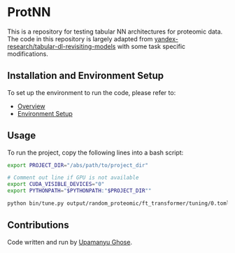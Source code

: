 # ProtNN

This is a repository for testing tabular NN architectures for proteomic data.
The code in this repository is largely adapted from [yandex-research/tabular-dl-revisiting-models](https://github.com/yandex-research/tabular-dl-revisiting-models)
with some task specific modifications. 

## Installation and Environment Setup

To set up the environment to run the code, please refer to:

- [Overview](https://github.com/yandex-research/tabular-dl-revisiting-models/blob/main/README.md#2-overview)
- [Environment Setup](https://github.com/yandex-research/tabular-dl-revisiting-models/blob/main/README.md#3-setup-the-environment)

## Usage

To run the project, copy the following lines into a bash script:

```bash
export PROJECT_DIR="/abs/path/to/project_dir"

# Comment out line if GPU is not available
export CUDA_VISIBLE_DEVICES="0" 
export PYTHONPATH="$PYTHONPATH:"$PROJECT_DIR"" 

python bin/tune.py output/random_proteomic/ft_transformer/tuning/0.toml
```

## Contributions

Code written and run by [Upamanyu Ghose](https://github.com/titoghose).
